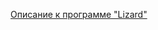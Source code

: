 [Описание к программе "Lizard"](https://github.com/Rdhoel/dhroel_lizard/wiki/Описание-к-программе-"Lizard")
